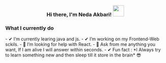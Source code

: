 <h3><p align="center">Hi there, I'm Neda Akbari! <a href="https://rahulmahesh.me/"><img src="https://media.giphy.com/media/hvRJCLFzcasrR4ia7z/giphy.gif" width="35px"></h3></a></p>
<p align="center" >     
<summary><h3> What I currently do</h3></summary>
- ✔ I’m currently learing java and js.
- ✔ I’m working on my Frontend-Web sckils.
- 🤔 I’m looking for help with React.
- 💬 Ask from me anything you want, If I am alive I will answer within seconds. 
- ✔ Fun fact : *I Always try to learn something new and then sleep till it store in the brain* 😎<br>
                       

<!--
 ### Hi there 👋
**nedaakbari/nedaakbari** is a ✨ _special_ ✨ repository because its `README.md` (this file) appears on your GitHub profile.

Here are some ideas to get you started:

- 🔭 I’m currently working on ...
- 🌱 I’m currently learning ...
- 👯 I’m looking to collaborate on ...
- 🤔 I’m looking for help with ...
- 💬 Ask me about ...
- 📫 How to reach me: ...
- 😄 Pronouns: ...
- ⚡ Fun fact: ...
-->
